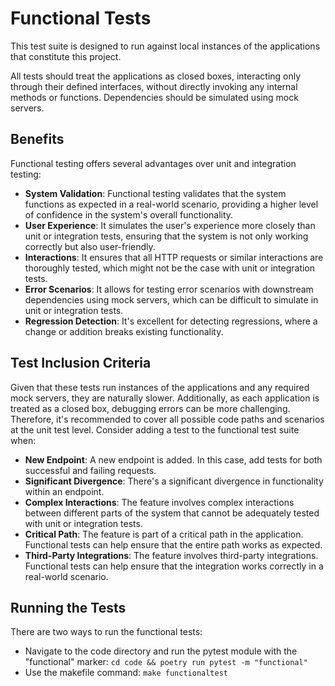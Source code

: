 # Functional Tests

This test suite is designed to run against local instances of the applications that constitute this project.

All tests should treat the applications as closed boxes, interacting only through their defined interfaces, without 
directly invoking any internal methods or functions. Dependencies should be simulated using mock servers.

## Benefits

Functional testing offers several advantages over unit and integration testing:

- **System Validation**: Functional testing validates that the system functions as expected in a real-world scenario, 
  providing a higher level of confidence in the system's overall functionality.
- **User Experience**: It simulates the user's experience more closely than unit or integration tests, ensuring that the 
  system is not only working correctly but also user-friendly.
- **Interactions**: It ensures that all HTTP requests or similar interactions are thoroughly tested, which might not be 
  the case with unit or integration tests.
- **Error Scenarios**: It allows for testing error scenarios with downstream dependencies using mock servers, which can 
  be difficult to simulate in unit or integration tests.
- **Regression Detection**: It's excellent for detecting regressions, where a change or addition breaks existing 
  functionality.

## Test Inclusion Criteria

Given that these tests run instances of the applications and any required mock servers, they are naturally slower. 
Additionally, as each application is treated as a closed box, debugging errors can be more challenging. Therefore, it's 
recommended to cover all possible code paths and scenarios at the unit test level. Consider adding a test to the 
functional test suite when:

- **New Endpoint**: A new endpoint is added. In this case, add tests for both successful and failing requests.
- **Significant Divergence**: There's a significant divergence in functionality within an endpoint.
- **Complex Interactions**: The feature involves complex interactions between different parts of the system that cannot 
  be adequately tested with unit or integration tests.
- **Critical Path**: The feature is part of a critical path in the application. Functional tests can help ensure that 
  the entire path works as expected.
- **Third-Party Integrations**: The feature involves third-party integrations. Functional tests can help ensure that the 
  integration works correctly in a real-world scenario.

## Running the Tests

There are two ways to run the functional tests:
- Navigate to the code directory and run the pytest module with the "functional" marker: 
`cd code && poetry run pytest -m "functional"`
- Use the makefile command: `make functionaltest`
